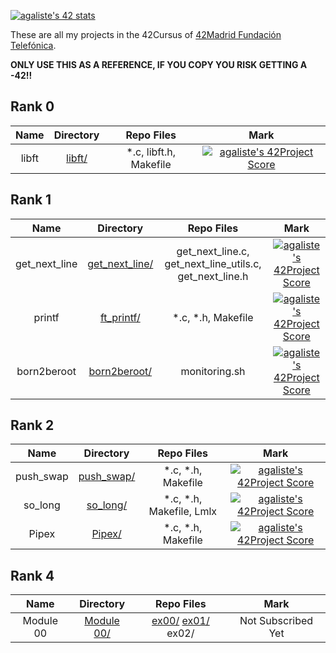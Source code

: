 [![agaliste's 42 stats](https://badge42.herokuapp.com/api/stats/agaliste?privacyName=true&)](https://github.com/somedevv/42-Cursus)

These are all my projects in the 42Cursus of [42Madrid Fundación Telefónica](https://www.42madrid.com/).

**ONLY USE THIS AS A REFERENCE, IF YOU COPY YOU RISK GETTING A -42!!**

## Rank 0

|			Name				|	Directory	| Repo Files | Mark |
|:-----------------------------------:|:------------------:|:--------------:|:--------------:|
libft								|	[libft/](https://github.com/somedevv/42-Cursus/tree/master/Rank%200/libft)		| *.c, libft.h, Makefile | [![agaliste's 42Project Score](https://badge42.herokuapp.com/api/project/agaliste/Libft)](https://github.com/somedevv/42-Cursus/tree/master/Rank%200/libft) |

## Rank 1

|			Name				|	Directory	| Repo Files | Mark |
|:-----------------------------------:|:------------------:|:--------------:|:--------------:|
get_next_line								|	[get_next_line/](https://github.com/somedevv/get_next_line)		| get_next_line.c, get_next_line_utils.c, get_next_line.h | [![agaliste's 42Project Score](https://badge42.herokuapp.com/api/project/agaliste/get_next_line)](https://github.com/somedevv/get_next_line) |
printf								|	[ft_printf/](https://github.com/somedevv/ft_printf)		| *.c, *.h, Makefile | [![agaliste's 42Project Score](https://badge42.herokuapp.com/api/project/agaliste/ft_printf)](https://github.com/somedevv/ft_printf) |
born2beroot								|	[born2beroot/](https://github.com/somedevv/born2beroot)		| monitoring.sh | [![agaliste's 42Project Score](https://badge42.herokuapp.com/api/project/agaliste/Born2beroot)](https://github.com/somedevv/born2beroot) |

## Rank 2

|			Name				|	Directory	| Repo Files | Mark |
|:-----------------------------------:|:------------------:|:--------------:|:--------------:|
push_swap | [push_swap/](https://github.com/somedevv/push_swap) | *.c, *.h, Makefile | [![agaliste's 42Project Score](https://badge42.herokuapp.com/api/project/agaliste/push_swap)](https://github.com/somedevv/push_swap) |
so_long | [so_long/](https://github.com/somedevv/so_long) | *.c, *.h, Makefile, Lmlx | [![agaliste's 42Project Score](https://badge42.herokuapp.com/api/project/agaliste/so_long)](https://github.com/somedevv/so_long) |
Pipex | [Pipex/](https://github.com/somedevv/pipex) | *.c, *.h, Makefile | [![agaliste's 42Project Score](https://badge42.herokuapp.com/api/project/agaliste/pipex)](https://github.com/somedevv/pipex) |

## Rank 4

|			Name				|	Directory	| Repo Files | Mark |
|:-----------------------------------:|:------------------:|:--------------:|:--------------:|
|Module 00								|	[Module 00/](https://github.com/somedevv/CPP_Module_00)		| [ex00/](https://github.com/somedevv/CPP_Module_00/ex00) [ex01/](https://github.com/somedevv/CPP_Module_00/ex01) ex02/ | Not Subscribed Yet |
